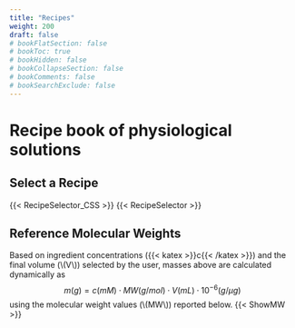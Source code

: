 ```yaml
---
title: "Recipes"
weight: 200
draft: false
# bookFlatSection: false
# bookToc: true
# bookHidden: false
# bookCollapseSection: false
# bookComments: false
# bookSearchExclude: false
---
```


# Recipe book of physiological solutions

## Select a Recipe
{{< RecipeSelector_CSS >}}
{{< RecipeSelector >}}

## Reference Molecular Weights
Based on ingredient concentrations ({{< katex >}}c{{< /katex >}}) and the final volume (\\(V\\)) selected by the user, masses above are calculated dynamically as
$$
m{\scriptscriptstyle\left(g\right)}=c{\scriptscriptstyle\left(mM\right)}\cdot MW{\scriptscriptstyle\left(g/mol\right)}\cdot V{\scriptscriptstyle\left(mL\right)}\cdot 10^{-6}{\scriptscriptstyle\left(g/\mu g\right)}
$$
using the molecular weight values (\\(MW\\)) reported below.
{{< ShowMW >}}
